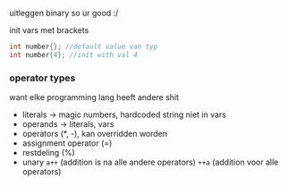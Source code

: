 uitleggen binary so ur good :/


init vars met brackets
```cpp
int number{}; //default value van typ
int number{4}; //init with val 4
```


### operator types
want elke programming lang heeft andere shit

- literals -> magic numbers, hardcoded string niet in vars
- operands -> literals, vars
- operators (\*, -), kan overridden worden
- assignment operator (=)
- restdeling (%)
- unary `a++` (addition is na alle andere operators) `++a` (addition voor alle operators)
